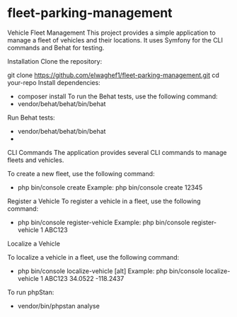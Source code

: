 # fleet-parking-management

Vehicle Fleet Management
This project provides a simple application to manage a fleet of vehicles and their locations. It uses Symfony for the CLI commands and Behat for testing.

Installation
Clone the repository:

git clone https://github.com/elwaghef1/fleet-parking-management.git
cd your-repo
Install dependencies:

- composer install
To run the Behat tests, use the following command:
- vendor/behat/behat/bin/behat

Run Behat tests: 
- vendor/behat/behat/bin/behat
- 
CLI Commands
The application provides several CLI commands to manage fleets and vehicles.

To create a new fleet, use the following command:
 - php bin/console create <userId>
Example: php bin/console create 12345

Register a Vehicle
To register a vehicle in a fleet, use the following command:

- php bin/console register-vehicle <fleetId> <vehiclePlateNumber>
Example: php bin/console register-vehicle 1 ABC123

Localize a Vehicle

To localize a vehicle in a fleet, use the following command:
- php bin/console localize-vehicle <fleetId> <vehiclePlateNumber> <lat> <lng> [alt]
Example: php bin/console localize-vehicle 1 ABC123 34.0522 -118.2437

To run phpStan: 
- vendor/bin/phpstan analyse
